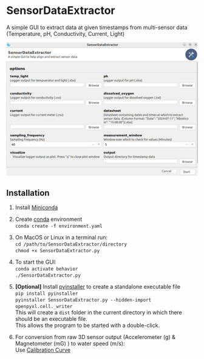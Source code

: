 # SensorDataExtractor
A simple GUI to extract data at given timestamps from multi-sensor data (Temperature, pH, Conductivity, Current, Light)

![Interface](https://github.com/fritzfrancisco/SensorDataExtractor/blob/main/gui.jpg)

## Installation

1. Install [Miniconda](https://docs.anaconda.com/miniconda/)  

2. Create [conda](https://docs.anaconda.com/miniconda/) environment  
```conda create -f environment.yaml```

3. On MacOS or Linux in a terminal run:  
```cd /path/to/SensorDataExtractor/directory```  
```chmod +x SensorDataExtractor.py```

4. To start the GUI:  
```conda activate behavior```  
```./SensorDataExtractor.py```

5. **[Optional]** Install [pyinstaller](https://pyinstaller.org/en/stable/) to create a standalone executable file  
```pip install pyinstaller```  
```pyinstaller SensorDataExtractor.py --hidden-import openpyxl.cell._writer```  
This will create a ```dist``` folder in the current directory in which there should be an executable file.  
This allows the program to be started with a double-click.  

6. For conversion from raw 3D sensor output (Accelerometer (g) & Magnetometer (mG) ) to water speed (m/s):  
Use [Calibration Curve](https://github.com/LowellInstruments/Domino/blob/master/gui/Calibration%20Tables/TCM-1%2C%20No%20Ballast%20Washer%2C%20Salt%20Water.cal)
